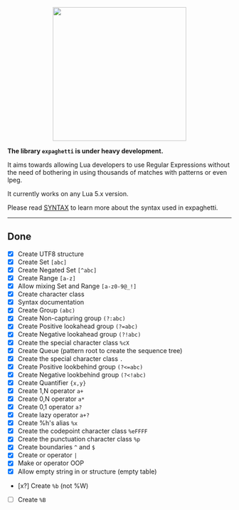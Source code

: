 <p align="center"><img src="https://i.imgur.com/Pc4Rzwe.png" height="300" /></p>

**The library `expaghetti` is under heavy development.**

It aims towards allowing Lua developers to use Regular Expressions without the need of bothering in using thousands of matches with patterns or even lpeg.

It currently works on any Lua 5.x version.

Please read [SYNTAX](SYNTAX.md) to learn more about the syntax used in expaghetti.

---

## Done
- [x] Create UTF8 structure
- [x] Create Set `[abc]`
- [x] Create Negated Set `[^abc]`
- [x] Create Range `[a-z]`
- [x] Allow mixing Set and Range `[a-z0-9@_!]`
- [x] Create character class
- [x] Syntax documentation
- [x] Create Group `(abc)`
- [x] Create Non-capturing group `(?:abc)`
- [x] Create Positive lookahead group `(?=abc)`
- [x] Create Negative lookahead group `(?!abc)`
- [x] Create the special character class `%cX`
- [x] Create Queue (pattern root to create the sequence tree)
- [x] Create the special character class `.`
- [x] Create Positive lookbehind group `(?<=abc)`
- [x] Create Negative lookbehind group `(?<!abc)`
- [x] Create Quantifier `{x,y}`
- [x] Create 1,N operator `a+`
- [x] Create 0,N operator `a*`
- [x] Create 0,1 operator `a?`
- [x] Create lazy operator `a+?`
- [x] Create %h's alias `%x`
- [x] Create the codepoint character class `%eFFFF`
- [x] Create the punctuation character class `%p`
- [x] Create boundaries `^` and `$`
- [x] Create or operator `|`
- [x] Make or operator OOP
- [x] Allow empty string in or structure (empty table)
- [x?] Create `%b` (not %W)
- [ ] Create `%B`